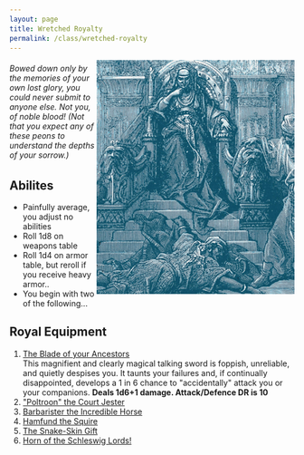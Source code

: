 ```yaml
---
layout: page
title: Wretched Royalty
permalink: /class/wretched-royalty
---
```


<img align="right" width=350px src="/images/Wretched_Royalty.png">

###### Bowed down only by the memories of your own lost glory, you could never submit to anyone else. Not you, of noble blood! (Not that you expect any of these peons to understand the depths of your sorrow.)

## Abilites
- Painfully average, you adjust no abilities
- Roll 1d8 on weapons table
- Roll 1d4 on armor table, but reroll if you receive heavy armor..
- You begin with two of the following...

## Royal Equipment 
1. <ins>The Blade of your Ancestors</ins> <br>
This magnifient and clearly magical talking sword is foppish, unreliable, and quietly despises  you. It taunts your failures and, if continually disappointed, develops a 1 in 6 chance to "accidentally" attack you or your companions. **Deals 1d6+1 damage. Attack/Defence DR is 10**
2. <ins>"Poltroon" the Court Jester</ins>
3. <ins>Barbarister the Incredible Horse</ins>
4. <ins>Hamfund the Squire</ins>
5. <ins>The Snake-Skin Gift</ins>
6. <ins>Horn of the Schleswig Lords!</ins>
